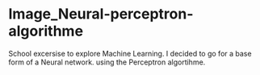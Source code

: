 # Image_Neural-perceptron-algorithme
School excersise to explore Machine Learning. I decided to go for a base form of a Neural network. using the Perceptron algortihme.
